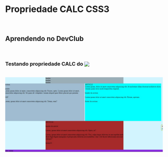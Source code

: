 <h1>Propriedade CALC CSS3</h1>
<br>
<h2>Aprendendo no DevClub</h2>
<br>
<h3>Testando propriedade CALC do <img align="center" height="20px" src="https://img.shields.io/badge/CSS3-1572B6?style=for-the-badge&logo=css3&logoColor=white"/></h3>
<br>
<img src="https://github.com/zaqueumenezes/css-propri.-CALC-treinando/blob/main/proprietycalc.jpg?raw=true"/>




